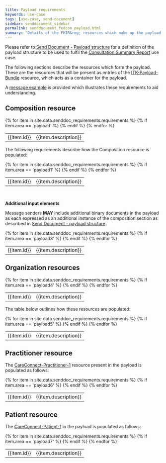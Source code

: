 ```yaml
---
title: Payload requirements
keywords: use-case
tags: [use-case, send-document]
sidebar: senddocument_sidebar
permalink: senddocument_fedcon_payload.html
summary: "Details of the FHIR&reg; resources which make up the payload for the Consultation Summary Report use case."
---
```



Please refer to [Send Document - Payload structure](/senddocument_payload.html) for a definition of the payload structure to be used to fulfil the [Consultation Summary Report](/senddocument_fedcon_overview.html#federated-appointments-use-case) use case.

The following sections describe the resources which form the payload. These are the resources that will be present as entries of the [ITK-Payload-Bundle](https://fhir.nhs.uk/STU3/StructureDefinition/ITK-Payload-Bundle-1) resource, which acts as a container for the payload. 

A [message example](senddocument_payload) is provided which illustrates these requirements to aid understanding.

## Composition resource ##

<table class="requirement-box">
  {% for item in site.data.senddoc_requirements.requirements %}
  {% if item.area == 'payload' %}
  <tr>
    <td id="{{item.id}}">{{item.id}}</td>
    <td>{{item.description}}</td>
  </tr>
  {% endif %}
  {% endfor %}
</table>

The following requirements describe how the Composition resource is populated:

<table class="requirement-box">
  {% for item in site.data.senddoc_requirements.requirements %}
  {% if item.area == 'payload1' %}
  <tr>
    <td id="{{item.id}}">{{item.id}}</td>
    <td>{{item.description}}</td>
  </tr>
  {% endif %}
  {% endfor %}
</table>
	

<br/>

**Additional input elements**

Message senders **MAY** include additional binary documents in the payload as each expressed as an additional instance of the composition.section as described in [Send Document - payload structure](senddocument_payload.html#including-documents-in-the-payload).

<table class="requirement-box">
  {% for item in site.data.senddoc_requirements.requirements %}
  {% if item.area == 'payload3' %}
  <tr>
    <td id="{{item.id}}">{{item.id}}</td>
    <td>{{item.description}}</td>
  </tr>
  {% endif %}
  {% endfor %}
</table>

## Organization resources ##

<table class="requirement-box">
  {% for item in site.data.senddoc_requirements.requirements %}
  {% if item.area == 'payload4' %}
  <tr>
    <td id="{{item.id}}">{{item.id}}</td>
    <td>{{item.description}}</td>
  </tr>
  {% endif %}
  {% endfor %}
</table>

The table below outlines how these resources are populated:

<table class="requirement-box">
  {% for item in site.data.senddoc_requirements.requirements %}
  {% if item.area == 'payload5' %}
  <tr>
    <td id="{{item.id}}">{{item.id}}</td>
    <td>{{item.description}}</td>
  </tr>
  {% endif %}
  {% endfor %}
</table>

## Practitioner resource ##

The [CareConnect-Practitioner-1](https://fhir.hl7.org.uk/STU3/StructureDefinition/CareConnect-Practitioner-1) resource present in the payload is populated as follows:

<table class="requirement-box">
  {% for item in site.data.senddoc_requirements.requirements %}
  {% if item.area == 'payload6' %}
  <tr>
    <td id="{{item.id}}">{{item.id}}</td>
    <td>{{item.description}}</td>
  </tr>
  {% endif %}
  {% endfor %}
</table>

## Patient resource ##

The [CareConnect-Patient-1](https://fhir.hl7.org.uk/STU3/StructureDefinition/CareConnect-Patient-1) in the payload is populated as follows:

<table class="requirement-box">
  {% for item in site.data.senddoc_requirements.requirements %}
  {% if item.area == 'payload7' %}
  <tr>
    <td id="{{item.id}}">{{item.id}}</td>
    <td>{{item.description}}</td>
  </tr>
  {% endif %}
  {% endfor %}
</table>
